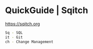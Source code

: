 # QuickGuide | Sqitch

<https://sqitch.org>

```bash
Sq - SQL
it - Git
ch - Change Management
```

```bash


```